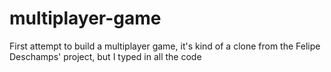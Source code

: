 # multiplayer-game
First attempt to build a multiplayer game,
it's kind of a clone from the Felipe Deschamps' project,
but I typed in all the code
